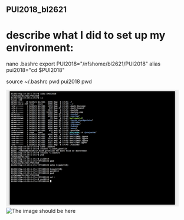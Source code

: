 ## PUI2018_bl2621

# describe what I did to set up my environment:

nano .bashrc
export PUI2018="/nfshome/bl2621/PUI2018"
alias pui2018="cd $PUI2018"

source ~/.bashrc
pwd
pui2018
pwd

![Alt text](screenShots/setup_env.png)
![The image should be here](screenShots/setup2_env.png)

